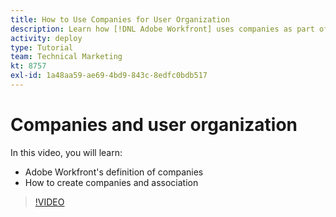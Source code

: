 ```yaml
---
title: How to Use Companies for User Organization
description: Learn how [!DNL Adobe Workfront] uses companies as part of its user organization and item permissions structure. Then create companies for your organization.
activity: deploy
type: Tutorial
team: Technical Marketing
kt: 8757
exl-id: 1a48aa59-ae69-4bd9-843c-8edfc0bdb517
---
```

# Companies and user organization

In this video, you will learn:

* Adobe Workfront's definition of companies
* How to create companies and association

>[!VIDEO](https://video.tv.adobe.com/v/335069/?quality=12)
